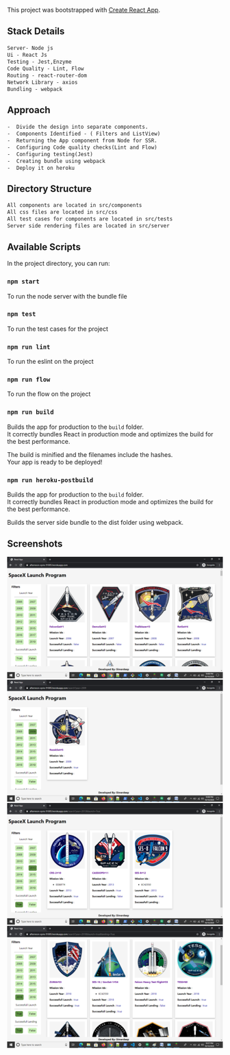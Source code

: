 This project was bootstrapped with [Create React App](https://github.com/facebook/create-react-app).

## Stack Details

    Server- Node js 
    Ui - React Js
    Testing - Jest,Enzyme
    Code Quality - Lint, Flow
    Routing - react-router-dom
    Network Library - axios
    Bundling - webpack

## Approach

    -  Divide the design into separate components.
    -  Components Identified - ( Filters and ListView)
    -  Returning the App component from Node for SSR.
    -  Configuring Code quality checks(Lint and Flow)
    -  Configuring testing(Jest)
    -  Creating bundle using webpack
    -  Deploy it on heroku

## Directory Structure

    All components are located in src/components
    All css files are located in src/css
    All test cases for components are located in src/tests
    Server side rendering files are located in src/server

## Available Scripts

In the project directory, you can run:

### `npm start`

To run the node server with the bundle file

### `npm test`

To run the test cases for the project

### `npm run lint`

To run the eslint on the project

### `npm run flow`

To run the flow on the project

### `npm run build`

Builds the app for production to the `build` folder.<br />
It correctly bundles React in production mode and optimizes the build for the best performance.

The build is minified and the filenames include the hashes.<br />
Your app is ready to be deployed!

### `npm run heroku-postbuild`

Builds the app for production to the `build` folder.<br />
It correctly bundles React in production mode and optimizes the build for the best performance.

Builds the server side bundle to the dist folder using webpack.

## Screenshots

![Screenshot](./Screenshots/Default-View.png)
![Screenshot](./Screenshots/Filter-1.png)
![Screenshot](./Screenshots/Filter-2.png)
![Screenshot](./Screenshots/Filter-3.png)





